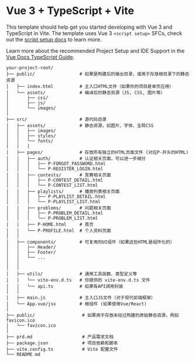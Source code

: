 # Vue 3 + TypeScript + Vite

This template should help get you started developing with Vue 3 and TypeScript in Vite. The template uses Vue 3 `<script setup>` SFCs, check out the [script setup docs](https://v3.vuejs.org/api/sfc-script-setup.html#sfc-script-setup) to learn more.

Learn more about the recommended Project Setup and IDE Support in the [Vue Docs TypeScript Guide](https://vuejs.org/guide/typescript/overview.html#project-setup).

```
your-project-root/
├── public/                 # 如果是构建后的输出目录，或用于存放根目录下的静态资源
│   ├── index.html          # 主入口HTML文件（如果你的项目是单页应用）
│   └── assets/             # 编译后的静态资源（JS, CSS, 图片等）
│       ├── css/
│       ├── js/
│       └── images/
│
├── src/                    # 源代码目录
│   ├── assets/             # 静态资源，如图片、字体、全局CSS
│   │   ├── images/
│   │   ├── styles/
│   │   └── fonts/
|   |   |
│   ├── pages/              # 存放所有独立的HTML页面文件 (对应P-开头的HTML)
│   │   ├── auth/           # 认证相关页面，可以进一步细分
│   │   │   ├── P-FORGOT_PASSWORD.html
│   │   │   └── P-REGISTER_LOGIN.html
│   │   ├── contests/       # 竞赛相关页面
│   │   │   ├── P-CONTEST_DETAIL.html
│   │   │   └── P-CONTEST_LIST.html
│   │   ├── playlists/      # 播放列表相关页面
│   │   │   ├── P-PLAYLIST_DETAIL.html
│   │   │   └── P-PLAYLIST_LIST.html
│   │   ├── problems/       # 问题相关页面
│   │   │   ├── P-PROBLEM_DETAIL.html
│   │   │   └── P-PROBLEM_LIST.html
│   │   ├── P-HOME.html     # 首页
│   │   └── P-PROFILE.html  # 个人资料页面
│   │
│   ├── components/         # 可复用的UI组件（如果这些HTML是组件化的）
│   │   ├── Header/
│   │   ├── Footer/
│   │   └── ...
│   │
│   │
│   ├── utils/              # 通用工具函数、类型定义等
│   │   └── vite-env.d.ts   # 你提供的 vite-env.d.ts 文件
│   │   └── api.ts          # 如果有API调用封装
│   │
│   ├── main.js             # 主入口JS文件（对于现代前端框架）
│   └── App.vue/jsx         # 根组件 (如果使用Vue/React)
│
├── public/                  # 如果用于存放未经过构建的原始静态资源，例如 favicon.ico
│   └── favicon.ico
│
├── prd.md                   # 产品需求文档
├── package.json             # 项目依赖和脚本
├── vite.config.ts           # Vite 配置文件
└── README.md
```